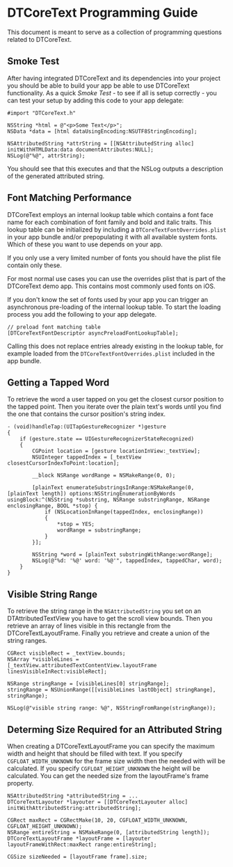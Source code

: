 DTCoreText Programming Guide
============================

This document is meant to serve as a collection of programming questions related to DTCoreText.

Smoke Test
----------

After having integrated DTCoreText and its dependencies into your project you should be able to build your app be able to use DTCoreText functionality. As a quick *Smoke Test* - to see if all is setup correctly - you can test your setup by adding this code to your app delegate:


    #import "DTCoreText.h"

    NSString *html = @"<p>Some Text</p>";
    NSData *data = [html dataUsingEncoding:NSUTF8StringEncoding];
    
    NSAttributedString *attrString = [[NSAttributedString alloc] initWithHTMLData:data documentAttributes:NULL];
    NSLog(@"%@", attrString);

You should see that this executes and that the NSLog outputs a description of the generated attributed string.

Font Matching Performance
-------------------------

DTCoreText employs an internal lookup table which contains a font face name for each combination of font family and bold and italic traits. This lookup table can be initialized by including a `DTCoreTextFontOverrides.plist` in your app bundle and/or prepopulating it with all available system fonts. Which of these you want to use depends on your app.

If you only use a very limited number of fonts you should have the plist file contain only these.

For most normal use cases you can use the overrides plist that is part of the DTCoreText demo app. This contains most commonly used fonts on iOS.

If you don't know the set of fonts used by your app you can trigger an asynchronous pre-loading of the internal lookup table. To start the loading process you add the following to your app delegate.

    // preload font matching table
    [DTCoreTextFontDescriptor asyncPreloadFontLookupTable];
	 
Calling this does not replace entries already existing in the lookup table, for example loaded from the `DTCoreTextFontOverrides.plist` included in the app bundle.

Getting a Tapped Word
-----------------------

To retrieve the word a user tapped on you get the closest cursor position to the tapped point. Then you iterate over the plain text's words until you find the one that contains the cursor position's string index.

    - (void)handleTap:(UITapGestureRecognizer *)gesture
    {
        if (gesture.state == UIGestureRecognizerStateRecognized)
        {
            CGPoint location = [gesture locationInView:_textView];
            NSUInteger tappedIndex = [_textView closestCursorIndexToPoint:location];
		
            __block NSRange wordRange = NSMakeRange(0, 0);
		
            [plainText enumerateSubstringsInRange:NSMakeRange(0, [plainText length]) options:NSStringEnumerationByWords usingBlock:^(NSString *substring, NSRange substringRange, NSRange enclosingRange, BOOL *stop) {
                if (NSLocationInRange(tappedIndex, enclosingRange))
                {
                    *stop = YES;
                    wordRange = substringRange;
                }
            }];
		
            NSString *word = [plainText substringWithRange:wordRange];
            NSLog(@"%d: '%@' word: '%@'", tappedIndex, tappedChar, word);
        }
    }
    

Visible String Range
--------------------

To retrieve the string range in the `NSAttributedString` you set on an DTAttributedTextView you have to get the scroll view bounds. Then you retrieve an array of lines visible in this rectangle from the DTCoreTextLayoutFrame. Finally you retrieve and create a union of the string ranges.

    CGRect visibleRect = _textView.bounds;
    NSArray *visibleLines = [_textView.attributedTextContentView.layoutFrame linesVisibleInRect:visibleRect];
	
    NSRange stringRange = [visibleLines[0] stringRange];
    stringRange = NSUnionRange([[visibleLines lastObject] stringRange], stringRange);
	
    NSLog(@"visible string range: %@", NSStringFromRange(stringRange));

Determing Size Required for an Attributed String
------------------------------------------------

When creating a DTCoreTextLayoutFrame you can specify the maximum width and height that should be filled with text. If you specify `CGFLOAT_WIDTH_UNKNOWN` for the frame size width then the needed with will be calculated. If you specify `CGFLOAT_HEIGHT_UNKNOWN` the height will be calculated. You can get the needed size from the layoutFrame's frame property.

    NSAttributedString *attributedString = ...
    DTCoreTextLayouter *layouter = [[DTCoreTextLayouter alloc] initWithAttributedString:attributedString];
	
	CGRect maxRect = CGRectMake(10, 20, CGFLOAT_WIDTH_UNKNOWN, CGFLOAT_HEIGHT_UNKNOWN);
	NSRange entireString = NSMakeRange(0, [attributedString length]);
	DTCoreTextLayoutFrame *layoutFrame = [layouter layoutFrameWithRect:maxRect range:entireString];
	
	CGSize sizeNeeded = [layoutFrame frame].size;
